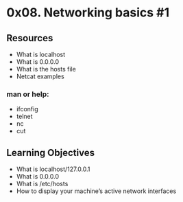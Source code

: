 # 0x08. Networking basics #1

## Resources
* What is localhost
* What is 0.0.0.0
* What is the hosts file
* Netcat examples

### man or help:
* ifconfig
* telnet
* nc
* cut

## Learning Objectives
* What is localhost/127.0.0.1
* What is 0.0.0.0
* What is /etc/hosts
* How to display your machine’s active network interfaces
